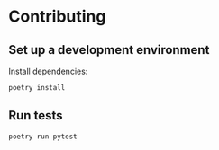 # Contributing

## Set up a development environment

Install dependencies:

```sh
poetry install
```

## Run tests

```sh
poetry run pytest
```
